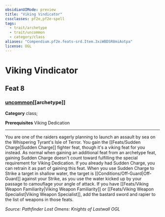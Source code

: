 ```yaml
---
obsidianUIMode: preview
title: "Viking Vindicator"
cssclasses: pf2e,pf2e-spell
tags:
  - trait/archetype
  - trait/uncommon
  - category/class
aliases: "Compendium.pf2e.feats-srd.Item.3xiWBDSR8miAotpa"
license: OGL
---
```

# Viking Vindicator
## Feat 8
### [uncommon](uncommon "Uncommon Rarity Trait")[[archetype]]

**Category** class; 



**Prerequisites** Viking Dedication
* * *
You are one of the raiders eagerly planning to launch an assault by sea on the Whispering Tyrant's Isle of Terror. You gain the [[Feats/Sudden Charge|Sudden Charge]] fighter feat, though it's a viking feat for you instead. As normal when gaining an additional feat from an archetype feat, gaining Sudden Charge doesn't count toward fulfilling the special requirement for Viking Dedication. If you already had Sudden Charge, you can retrain it as part of gaining this feat. When you use Sudden Charge to Strike a target in shallow water, the target is [[Conditions/Off-Guard|Off-Guard]] against your Strike, as you use the water kicked up by your passage to camouflage your angle of attack. If you have [[Feats/Viking Weapon Familiarity|Viking Weapon Familiarity]] or [[Feats/Viking Weapon Specialist|Viking Weapon Specialist]], add the bastard sword and rapier to the list of weapons in those feats.

*Source: Pathfinder Lost Omens: Knights of Lastwall*
*OGL*